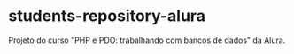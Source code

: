 # students-repository-alura
Projeto do curso "PHP e PDO: trabalhando com bancos de dados" da Alura.
